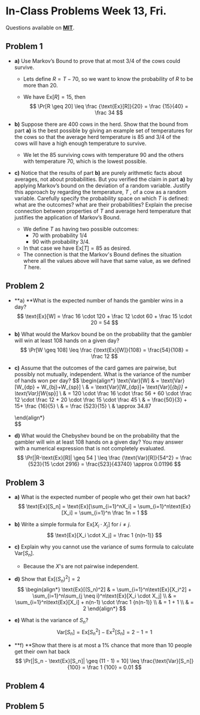 # In-Class Problems Week 13, Fri.

Questions available on [**MIT**](https://openlearninglibrary.mit.edu/assets/courseware/v1/b9170e02e870aa02f242a70b66f0cf34/asset-v1:OCW+6.042J+2T2019+type@asset+block/MIT6_042JS15_cp33.pdf).

## Problem 1

* **a)** Use Markov’s Bound to prove that at most 3/4 of the cows could survive.

  * Lets define $R = T - 70$, so we want to know the probability of $R$ to be more than 20.

  * We have $\text{Ex}[R] = 15$, then
    $$
    \Pr[R \geq 20] \leq \frac {\text{Ex}[R]}{20} = \frac {15}{40} = \frac 34
    $$

* **b)**  Suppose there are 400 cows in the herd. Show that the bound from part **a)** is the best possible by giving an example set of temperatures for the cows so that the average herd temperature is 85 and 3/4 of the cows will have a high enough temperature to survive.

  * We let the 85 surviving cows with temperature 90 and the others with temperature 70, which is the lowest possible.

* **c)** Notice that the results of part **b)** are purely arithmetic facts about averages, not about probabilities. But you verified the claim in part **a)** by applying Markov’s bound on the deviation of a random variable. Justify this approach by regarding the temperature, $T$ , of a cow as a random variable. Carefully specify the probability space on which $T$ is defined: what are the outcomes? what are their probabilities? Explain the precise connection between properties of $T$ and average herd temperature that justifies the application of Markov’s Bound.

  * We define $T$ as having two possible outcomes:
    * 70 with probability 1/4
    * 90 with probability 3/4.
  * In that case we have $\text{Ex}[T]=85$ as desired.
  * The connection is that the Markov's Bound defines the situation where all the values above will have that same value, as we defined $T$ here.

## Problem 2

* **a) **What is the expected number of hands the gambler wins in a day?
  $$
  \text{Ex}[W] = \frac 16 \cdot 120 + \frac 12 \cdot 60 + \frac 15 \cdot 20 = 54
  $$

* **b)** What would the Markov bound be on the probability that the gambler will win at least 108 hands on a given day?
  $$
  \Pr[W \geq 108] \leq \frac {\text{Ex}[W]}{108} = \frac{54}{108} = \frac 12
  $$

* **c)**  Assume that the outcomes of the card games are pairwise, but possibly not mutually, independent. What is the variance of the number of hands won per day?
  $$
  \begin{align*}
  	\text{Var}[W] & = \text{Var}[W_{dp} + W_{bj}+W_{sp}] \\
  	              & = \text{Var}[W_{dp}]+ \text{Var}[_{bj}] + \text{Var}[W_{sp}] \\
  	              & = 120 \cdot \frac 16 \cdot \frac 56 + 60 \cdot \frac 12 \cdot \frac 12 + 20 \cdot \frac 15 \cdot \frac 45 \\
                    & = \frac{50}{3} + 15+ \frac {16}{5} \\
                    & = \frac {523}{15} \\
                    & \approx 34.87
                    
  \end{align*}	
  $$
  

* **d)** What would the Chebyshev bound be on the probability that the gambler will win at least 108 hands on a given day? You may answer with a numerical expression that is not completely evaluated.
  $$
  \Pr[|R-\text{Ex}[R]| \geq 54 ] \leq \frac {\text{Var}[R]}{54^2} = \frac {523}{15 \cdot 2916} = \frac{523}{43740} \approx 0.01196
  $$
  

## Problem 3

* **a)** What is the expected number of people who get their own hat back?
  $$
  \text{Ex}[S_n] = \text{Ex}[\sum_{i=1}^nX_i] = \sum_{i=1}^n\text{Ex}[X_i] = \sum_{i=1}^n \frac 1n = 1
  $$

* **b)** Write a simple formula for $\text{Ex}[X_i \cdot X_j]$ for $i \neq j$.
  $$
  \text{Ex}[X_i \cdot X_j] = \frac 1 {n(n-1)}
  $$

* **c)** Explain why you cannot use the variance of sums formula to calculate $\text{Var}[S_n]$.

  * Because the $X$'s are not pairwise independent.

* **d)** Show that $\text{Ex}[(S_n)^2]=2$
  $$
  \begin{align*}
  \text{Ex}[(S_n)^2] & = \sum_{i=1}^n\text{Ex}[X_i^2] + \sum_{i=1}^n\sum_{j \neq i}^n\text{Ex}[X_i \cdot X_j] \\
                     & = \sum_{i=1}^n\text{Ex}[X_i] + n(n-1) \cdot \frac 1 {n(n-1)} \\
                     & = 1 + 1 \\
                     & = 2
  \end{align*}
  $$
  

* **e)** What is the variance of $S_n$? 
  $$
  \text{Var}[S_n] = \text{Ex}[S_n^2] - \text{Ex}^2[S_n] = 2 - 1 = 1
  $$
  

* **f) **Show that there is at most a 1% chance that more than 10 people get their own hat back
  $$
  \Pr[|S_n - \text{Ex}[S_n]| \geq (11 - 1) = 10] \leq \frac{\text{Var}[S_n]}{100} = \frac 1 {100} = 0.01
  $$
  

## Problem 4

## Problem 5